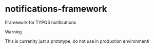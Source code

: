 # notifications-framework
Framework for TYPO3 notifications


> [!WARNING]  
> This is currenlty just a prototype, do not use in production environment!
